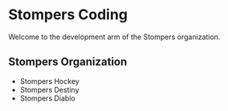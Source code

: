 # Stompers Coding
Welcome to the development arm of the Stompers organization. 

## Stompers Organization
* Stompers Hockey
* Stompers Destiny
* Stompers Diablo
